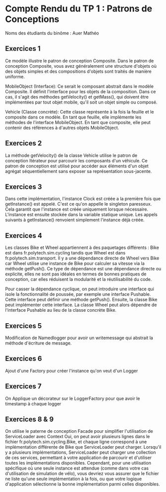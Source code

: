# Compte Rendu du TP 1 : Patrons de Conceptions

Noms des étudiants du binôme : Auer Mathéo

## Exercices 1
Ce modèle illustre le patron de conception Composite. Dans le patron de conception Composite, vous avez généralement une structure d'objets où des objets simples et des compositions d'objets sont traités de manière uniforme.

MobileObject (Interface): Ce serait le composant abstrait dans le modèle Composite. Il définit l'interface pour les objets de la composition. Dans ce cas, il s'agit des méthodes getVelocity() et getMass(), qui doivent être implémentées par tout objet mobile, qu'il soit un objet simple ou composé.

Vehicle (Classe concrète): Cette classe représente à la fois la feuille et le composite dans ce modèle. En tant que feuille, elle implémente les méthodes de l'interface MobileObject. En tant que composite, elle peut contenir des références à d'autres objets MobileObject.
## Exercices 2
La méthode getVelocity() de la classe Vehicle utilise le patron de conception Itérateur pour parcourir les composants d'un véhicule. Ce patron de conception est utilisé pour accéder aux éléments d'un objet agrégat séquentiellement sans exposer sa représentation sous-jacente.

## Exercices 3
Dans cette implémentation, l'instance Clock est créée a la première fois que getInstance() est appelé. C'est ce qu'on appelle le singleton paresseux. Cela garantit que l'instance est créée uniquement lorsque nécessaire. L'instance est ensuite stockée dans la variable statique unique. Les appels suivants à getInstance() renvoient simplement l'instance déjà créée.

## Exercices 4
Les classes Bike et Wheel appartiennent à des paquetages différents : Bike est dans fr.polytech.sim.cycling tandis que Wheel est dans fr.polytech.sim.transport. Il y a une dépendance directe de Wheel vers Bike car Wheel utilise une instance de Bike pour calculer sa vitesse via la méthode getPush().
Ce type de dépendance est une dépendance directe ou explicite, elles ne sont pas idéales en termes de bonnes pratiques de conception, car elles réduisent la modularité et la réutilisabilité du code.

Pour casser la dépendance cyclique, on peut introduire une interface qui isole la fonctionnalité de poussée, par exemple une interface Pushable. Cette interface peut définir une méthode getPush(). Ensuite, la classe Bike peut implémenter cette interface. La classe Wheel peut alors dépendre de l'interface Pushable au lieu de la classe concrète Bike.
## Exercices 5
Modification de Namedlogger pour avoir un writemessage qui abstrait la méthode d'écriture de message.

## Exercices 6
Ajout d'une Factory pour créer l'instance qu'on veut d'un Logger

## Exercices 7
On Applique un décorateur sur le LoggerFactory pour que avoir le timestamp à chaque logger

## Exercices 8 & 9
On utilise le paterne de conception Facade pour simplifier l'utilisation de ServiceLoader avec Context
Oui, on peut avoir plusieurs lignes dans le fichier fr.polytech.sim.cycling.Bike, et chaque ligne correspond à une implémentation différente de Bike que ServiceLoader peut charger. Lorsqu'il y a plusieurs implémentations, ServiceLoader peut charger une collection de ces services, permettant à votre application de parcourir et d'utiliser toutes les implémentations disponibles. Cependant, pour une utilisation spécifique où une seule instance est attendue (comme dans votre cas d'utilisation de simulation de vélo), vous devriez vous assurer que le fichier ne liste qu'une seule implémentation à la fois, ou que votre logique d'application sélectionne la bonne implémentation parmi celles disponibles.



